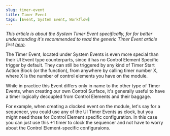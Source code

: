 ```yaml
---
slug: timer-event
title: Timer Event
tags: [Event, System Event, Workflow]
---
```


*This article is about the System Timer Event specifically, for for better understanding it's recommended to read the generic Timer Event article first [here](../ui-events/timer-event)*.

The Timer Event, located under System Events is even more special than their UI Event type counterparts, since it has no Control Element Specific trigger by default. They can still be triggered by any kind of Timer Start Action Block (or the function), from anywhere by calling timer number X, where X is the number of control elements you have on the module.

While in practice this Event differs only in name to the other type of Timer Events, when creating our own Control Surface, it's generally useful to have a timer logically decoupled from Control Elements and their baggage.

For example, when creating a clocked event on the module, let's say for a sequencer, you could use any of the UI Timer Events as clock, but you might need those for Control Element specific configuration. In this case you can just use this +1 timer to clock the sequencer and not have to worry about the Control Element-specific configuraions.
